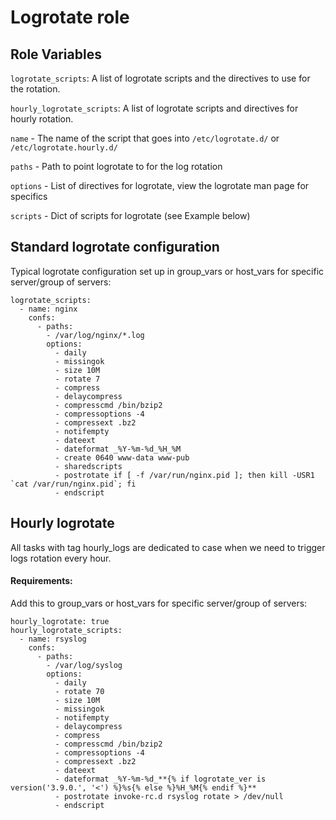 # Logrotate role

## Role Variables

`logrotate_scripts`: A list of logrotate scripts and the directives to use for the rotation.

`hourly_logrotate_scripts`: A list of logrotate scripts and directives for hourly rotation.


`name` - The name of the script that goes into `/etc/logrotate.d/` or `/etc/logrotate.hourly.d/`

`paths` - Path to point logrotate to for the log rotation

`options` - List of directives for logrotate, view the logrotate man page for specifics

`scripts` - Dict of scripts for logrotate (see Example below)


## Standard logrotate configuration
Typical logrotate configuration set up in group_vars or host_vars for specific server/group of servers:

```
logrotate_scripts:
  - name: nginx
    confs:
      - paths:
        - /var/log/nginx/*.log
        options:
          - daily
          - missingok
          - size 10M
          - rotate 7
          - compress
          - delaycompress
          - compresscmd /bin/bzip2
          - compressoptions -4
          - compressext .bz2
          - notifempty
          - dateext
          - dateformat _%Y-%m-%d_%H_%M
          - create 0640 www-data www-pub
          - sharedscripts
          - postrotate if [ -f /var/run/nginx.pid ]; then kill -USR1 `cat /var/run/nginx.pid`; fi
          - endscript
```

## Hourly logrotate
All tasks with tag hourly_logs are dedicated to case when we need to trigger logs rotation every hour.

#### Requirements:
Add this to group_vars or host_vars for specific server/group of servers:

```
hourly_logrotate: true
hourly_logrotate_scripts:
  - name: rsyslog
    confs:
      - paths:
        - /var/log/syslog
        options:
          - daily
          - rotate 70
          - size 10M
          - missingok
          - notifempty
          - delaycompress
          - compress
          - compresscmd /bin/bzip2
          - compressoptions -4
          - compressext .bz2
          - dateext
          - dateformat _%Y-%m-%d_**{% if logrotate_ver is version('3.9.0.', '<') %}%s{% else %}%H_%M{% endif %}**
          - postrotate invoke-rc.d rsyslog rotate > /dev/null
          - endscript
```
